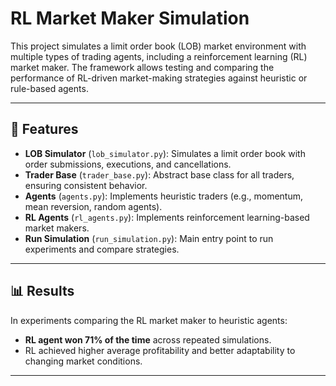 # RL Market Maker Simulation

This project simulates a limit order book (LOB) market environment with multiple types of trading agents, including a reinforcement learning (RL) market maker. The framework allows testing and comparing the performance of RL-driven market-making strategies against heuristic or rule-based agents.

---

## 🚀 Features
- **LOB Simulator** (`lob_simulator.py`): Simulates a limit order book with order submissions, executions, and cancellations.
- **Trader Base** (`trader_base.py`): Abstract base class for all traders, ensuring consistent behavior.
- **Agents** (`agents.py`): Implements heuristic traders (e.g., momentum, mean reversion, random agents).
- **RL Agents** (`rl_agents.py`): Implements reinforcement learning-based market makers.
- **Run Simulation** (`run_simulation.py`): Main entry point to run experiments and compare strategies.

---

## 📊 Results
In experiments comparing the RL market maker to heuristic agents:
- **RL agent won 71% of the time** across repeated simulations.
- RL achieved higher average profitability and better adaptability to changing market conditions.

---